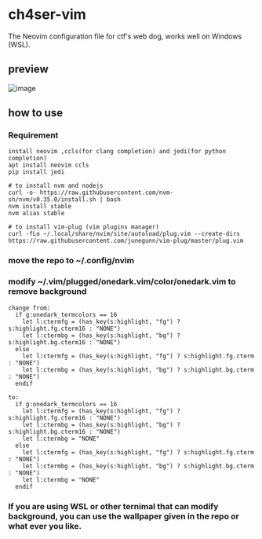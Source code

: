 # ch4ser-vim
The Neovim configuration file for ctf's web dog, works well on Windows (WSL).

## preview
![image](https://user-images.githubusercontent.com/40637063/67621473-90a87580-f842-11e9-9661-2c8556a570c7.png)

## how to use

### Requirement
```
install neovim ,ccls(for clang completion) and jedi(for python completion)
apt install neovim ccls
pip install jedi

# to install nvm and nodejs
curl -o- https://raw.githubusercontent.com/nvm-sh/nvm/v0.35.0/install.sh | bash
nvm install stable
nvm alias stable

# to install vim-plug (vim plugins manager)
curl -fLo ~/.local/share/nvim/site/autoload/plug.vim --create-dirs  https://raw.githubusercontent.com/junegunn/vim-plug/master/plug.vim
```

### move the repo to ~/.config/nvim

### modify ~/.vim/plugged/onedark.vim/color/onedark.vim to remove background
```
change from:
  if g:onedark_termcolors == 16
    let l:ctermfg = (has_key(s:highlight, "fg") ? s:highlight.fg.cterm16 : "NONE")
    let l:ctermbg = (has_key(s:highlight, "bg") ? s:highlight.bg.cterm16 : "NONE")
  else
    let l:ctermfg = (has_key(s:highlight, "fg") ? s:highlight.fg.cterm : "NONE")
    let l:ctermbg = (has_key(s:highlight, "bg") ? s:highlight.bg.cterm : "NONE")
  endif

to:
  if g:onedark_termcolors == 16
    let l:ctermfg = (has_key(s:highlight, "fg") ? s:highlight.fg.cterm16 : "NONE")
    let l:ctermbg = (has_key(s:highlight, "bg") ? s:highlight.bg.cterm16 : "NONE")
    let l:ctermbg = "NONE"
  else
    let l:ctermfg = (has_key(s:highlight, "fg") ? s:highlight.fg.cterm : "NONE")
    let l:ctermbg = (has_key(s:highlight, "bg") ? s:highlight.bg.cterm : "NONE")
    let l:ctermbg = "NONE"
  endif
```

### If you are using WSL or other ternimal that can modify background, you can use the wallpaper given in the repo or what ever you like.
